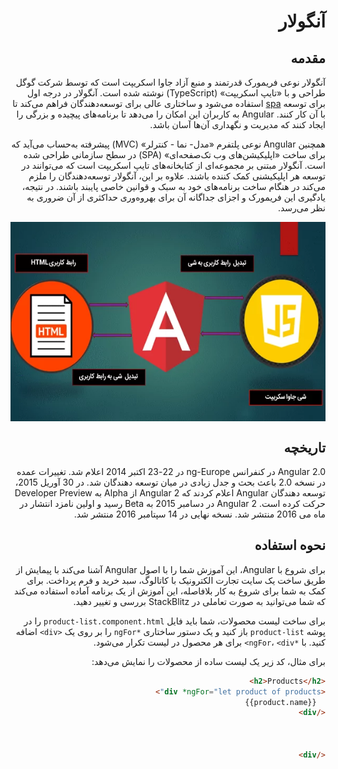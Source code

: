 <div dir="rtl">



# آنگولار 

## مقدمه
آنگولار نوعی فریمورک قدرتمند و منبع آزاد جاوا اسکریپت است که توسط شرکت گوگل طراحی و با «تایپ اسکریپت» (TypeScript) نوشته شده است. آنگولار در درجه اول برای توسعه [spa](SPA/README.md) استفاده می‌شود و ساختاری عالی برای توسعه‌دهندگان فراهم می‌کند تا با آن کار کنند. Angular به کاربران این امکان را می‌دهد تا برنامه‌های پیچیده و بزرگی را ایجاد کنند که مدیریت و نگهداری آن‌ها آسان باشد.

همچنین Angular نوعی پلتفرم «مدل- نما - کنترلر» (MVC) پیشرفته به‌حساب می‌آید که برای ساخت «اپلیکیشن‌‎های وب تک‌صفحه‌ای» (SPA) در سطح سازمانی طراحی شده است. آنگولار مبتنی بر مجموعه‌ای از کتابخانه‌های تایپ اسکریپت است که می‌توانند در توسعه هر اپلیکیشنی کمک کننده باشند. علاوه بر این، آنگولار توسعه‌دهندگان را ملزم می‌کند در هنگام ساخت برنامه‌های خود به سبک و قوانین خاصی پایبند باشند. در نتیجه، یادگیری این فریمورک و اجزای جداگانه آن برای بهروه‌وری حداکثری از آن ضروری به نظر می‌رسد.


<img src="./angular-connections.png" style="display: block;margin-left: auto;margin-right: auto;">

## تاریخچه
Angular 2.0 در کنفرانس ng-Europe در 22-23 اکتبر 2014 اعلام شد. تغییرات عمده در نسخه 2.0 باعث بحث و جدل زیادی در میان توسعه دهندگان شد. در 30 آوریل 2015، توسعه دهندگان Angular اعلام کردند که Angular 2 از Alpha به Developer Preview حرکت کرده است. Angular 2 در دسامبر 2015 به Beta رسید و اولین نامزد انتشار در ماه می 2016 منتشر شد. نسخه نهایی در 14 سپتامبر 2016 منتشر شد.

## نحوه استفاده
برای شروع با Angular، این آموزش شما را با اصول Angular آشنا می‌کند با پیمایش از طریق ساخت یک سایت تجارت الکترونیک با کاتالوگ، سبد خرید و فرم پرداخت. برای کمک به شما برای شروع به کار بلافاصله، این آموزش از یک برنامه آماده استفاده می‌کند که شما می‌توانید به صورت تعاملی در StackBlitz بررسی و تغییر دهید.

برای ساخت لیست محصولات، شما باید فایل `product-list.component.html` را در پوشه `product-list` باز کنید و یک دستور ساختاری `*ngFor` را بر روی یک `<div>` اضافه کنید. با `*ngFor`، `<div>` برای هر محصول در لیست تکرار می‌شود.

برای مثال، کد زیر یک لیست ساده از محصولات را نمایش می‌دهد:

```html
<h2>Products</h2>
<div *ngFor="let product of products">
  {{product.name}}
</div>



</div>

